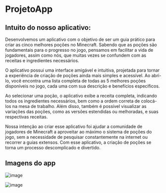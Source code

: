 # ProjetoApp

## Intuito do nosso aplicativo:

Desenvolvemos um aplicativo com o objetivo de ser um guia prático para criar as cinco melhores poções no Minecraft. Sabendo que as poções são fundamentais para o progresso no jogo, pensamos em facilitar a vida de jogadores, assim como nós, que muitas vezes se confundem com as receitas e ingredientes necessários.

O aplicativo possui uma interface amigável e intuitiva, projetada para tornar a experiência de criação de poções ainda mais simples e acessível. Ao abri-lo, você encontra uma lista completa de todas as 5 melhores poções disponíveis no jogo, cada uma com sua descrição e benefícios específicos.

Ao selecionar uma poção, o aplicativo exibe a receita completa, indicando todos os ingredientes necessários, bem como a ordem correta de colocá-los na mesa de trabalho. Além disso, também é possível visualizar as variações das poções, como as versões estendidas ou melhoradas, e suas respectivas receitas.

Nossa intenção ao criar esse aplicativo foi ajudar a comunidade de jogadores de Minecraft a aproveitar ao máximo o sistema de poções do jogo, sem a necessidade de pesquisar constantemente na internet ou recorrer a guias extensos. Com esse aplicativo, a criação de poções se torna um processo descomplicado e divertido.


 ## Imagens do app

 ![image](https://github.com/victortupinamba/ProjetoApp/assets/101647391/bfd75695-918b-423d-b039-22c51d23ebe1)

![image](https://github.com/victortupinamba/ProjetoApp/assets/101647391/b2a8c8a7-4958-4cc3-8310-f1a8a84874d8)
